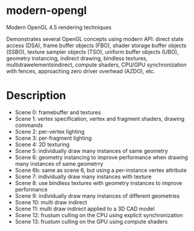 # modern-opengl
Modern OpenGL 4.5 rendering techniques

Demonstrates several OpenGL concepts using modern API: direct state access (DSA), frame buffer objects (FBO), shader storage buffer objects (SSBO), texture sampler objects (TSO), uniform buffer objects (UBO), geometry instancing, indirect drawing, bindless textures, multidrawelementsindirect, compute shaders, CPU/GPU synchronization with fences, approaching zero driver overhead (AZDO), etc.

# Description

* Scene 0: framebuffer and textures
* Scene 1: vertex specification, vertex and fragment shaders, drawing commands
* Scene 2: per-vertex lighting
* Scene 3: per-fragment lighting
* Scene 4: 2D texturing
* Scene 5: individually draw many instances of same geometry
* Scene 6: geometry instancing to improve performance when drawing many instances of same geometrry
* Scene 6b: same as scene 6, but using a per-instance vertex attribute
* Scene 7: individually draw many instances with texture
* Scene 8: use bindless textures with geometry instances to improve performance
* Scene 9: individually draw many instances of different geometries
* Scene 10: multi draw indirect
* Scene 11: multi draw indirect applied to a 3D CAD model
* Scene 12: frustum culling on the CPU using explicit synchronization
* Scene 13: frustum culling on the GPU using compute shaders